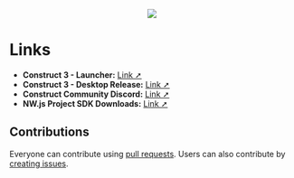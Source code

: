 ﻿<p align="center"><img src="https://raw.githubusercontent.com/TheRealDannyyy/Construct-3-Desktop-Simple-Launcher/master/Distribution/headernew3.png"></p>

# Links
- <b>Construct 3 - Launcher:</b> <a href="https://www.construct.net/en/forum/construct-3/general-discussion-7/updated-construct-desktop-139502">Link ➚</a>
- <b>Construct 3 - Desktop Release:</b> <a href="https://www.construct.net/en/forum/construct-3/general-discussion-7/construct-desktop-build-beta-131317">Link ➚</a>
- <b>Construct Community Discord:</b> <a href="https://discord.gg/dZDU7Re">Link ➚</a>
- <b>NW.js Project SDK Downloads:</b> <a href="https://nwjs.io/downloads/">Link ➚</a>

## Contributions
Everyone can contribute using <a href="https://github.com/TheRealDannyyy/Construct-3-Desktop-Simple-Launcher/pulls">pull requests</a>. Users can also contribute by <a href="https://github.com/TheRealDannyyy/Construct-3-Desktop-Simple-Launcher/issues">creating issues</a>.
